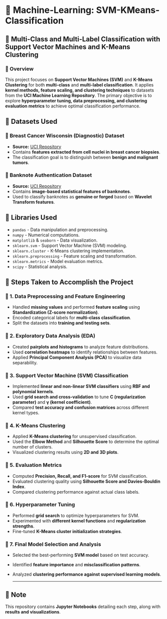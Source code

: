 # 🔷 Machine-Learning: SVM-KMeans-Classification

## 🔷 Multi-Class and Multi-Label Classification with Support Vector Machines and K-Means Clustering

### 🔶 Overview
This project focuses on **Support Vector Machines (SVM)** and **K-Means Clustering** for both **multi-class** and **multi-label classification**. It applies **kernel methods, feature scaling, and clustering techniques** to datasets from the **UCI Machine Learning Repository**. The primary objective is to explore **hyperparameter tuning, data preprocessing, and clustering evaluation metrics** to achieve optimal classification performance.

## 🔷 Datasets Used

### 📌 Breast Cancer Wisconsin (Diagnostic) Dataset  
- **Source:** [UCI Repository](https://archive.ics.uci.edu/ml/datasets/Breast+Cancer+Wisconsin+(Diagnostic))  
- Contains **features extracted from cell nuclei in breast cancer biopsies**.
- The classification goal is to distinguish between **benign and malignant tumors**.

### 📌 Banknote Authentication Dataset  
- **Source:** [UCI Repository](https://archive.ics.uci.edu/ml/datasets/banknote+authentication)  
- Contains **image-based statistical features of banknotes**.
- Used to classify banknotes as **genuine or forged** based on **Wavelet Transform features**.

## 🔷 Libraries Used
- `pandas` - Data manipulation and preprocessing.
- `numpy` - Numerical computations.
- `matplotlib` & `seaborn` - Data visualization.
- `sklearn.svm` - Support Vector Machine (SVM) modeling.
- `sklearn.cluster` - K-Means clustering implementation.
- `sklearn.preprocessing` - Feature scaling and transformation.
- `sklearn.metrics` - Model evaluation metrics.
- `scipy` - Statistical analysis.

## 🔷 Steps Taken to Accomplish the Project

### 🔶 1. Data Preprocessing and Feature Engineering
- Handled **missing values** and performed **feature scaling** using **Standardization (Z-score normalization)**.
- Encoded categorical labels for **multi-class classification**.
- Split the datasets into **training and testing sets**.

### 🔶 2. Exploratory Data Analysis (EDA)
- Created **pairplots and histograms** to analyze feature distributions.
- Used **correlation heatmaps** to identify relationships between features.
- Applied **Principal Component Analysis (PCA)** to visualize data separability.

### 🔶 3. Support Vector Machine (SVM) Classification
- Implemented **linear and non-linear SVM classifiers** using **RBF and polynomial kernels**.
- Used **grid search and cross-validation** to tune **C (regularization parameter)** and **γ (kernel coefficient)**.
- Compared **test accuracy and confusion matrices** across different kernel types.

### 🔶 4. K-Means Clustering
- Applied **K-Means clustering** for unsupervised classification.
- Used the **Elbow Method** and **Silhouette Score** to determine the optimal number of clusters.
- Visualized clustering results using **2D and 3D plots**.

### 🔶 5. Evaluation Metrics
- Computed **Precision, Recall, and F1-score** for SVM classification.
- Evaluated clustering quality using **Silhouette Score and Davies-Bouldin Index**.
- Compared clustering performance against actual class labels.

### 🔶 6. Hyperparameter Tuning
- Performed **grid search** to optimize hyperparameters for SVM.
- Experimented with **different kernel functions** and **regularization strengths**.
- Fine-tuned **K-Means cluster initialization strategies**.

### 🔶 7. Final Model Selection and Analysis
- Selected the best-performing **SVM model** based on test accuracy.
- Identified **feature importance** and **misclassification patterns**.
- Analyzed **clustering performance against supervised learning models**.

  ---
## 📌 **Note**
This repository contains **Jupyter Notebooks** detailing each step, along with **results and visualizations**.

